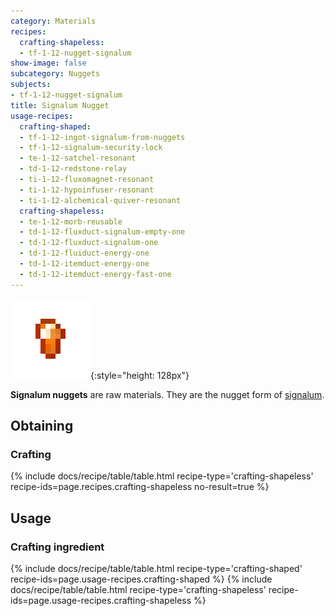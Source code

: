 ```yaml
---
category: Materials
recipes:
  crafting-shapeless:
  - tf-1-12-nugget-signalum
show-image: false
subcategory: Nuggets
subjects:
- tf-1-12-nugget-signalum
title: Signalum Nugget
usage-recipes:
  crafting-shaped:
  - tf-1-12-ingot-signalum-from-nuggets
  - tf-1-12-signalum-security-lock
  - te-1-12-satchel-resonant
  - td-1-12-redstone-relay
  - ti-1-12-fluxomagnet-resonant
  - ti-1-12-hypoinfuser-resonant
  - ti-1-12-alchemical-quiver-resonant
  crafting-shapeless:
  - te-1-12-morb-reusable
  - td-1-12-fluxduct-signalum-empty-one
  - td-1-12-fluxduct-signalum-one
  - td-1-12-fluiduct-energy-one
  - td-1-12-itemduct-energy-one
  - td-1-12-itemduct-energy-fast-one
---
```


![Signalum nugget](/assets/images/docs/1.12/thermal-foundation/nugget-signalum.png){:style="height: 128px"}


**Signalum nuggets** are raw materials. They are the nugget form of
[signalum](../signalum-ingot/).


Obtaining
---------

### Crafting
{% include docs/recipe/table/table.html recipe-type='crafting-shapeless' recipe-ids=page.recipes.crafting-shapeless no-result=true %}


Usage
-----

### Crafting ingredient
{% include docs/recipe/table/table.html recipe-type='crafting-shaped' recipe-ids=page.usage-recipes.crafting-shaped %}
{% include docs/recipe/table/table.html recipe-type='crafting-shapeless' recipe-ids=page.usage-recipes.crafting-shapeless %}
